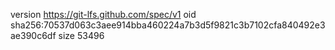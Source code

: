 version https://git-lfs.github.com/spec/v1
oid sha256:70537d063c3aee914bba460224a7b3d5f9821c3b7102cfa840492e3ae390c6df
size 53496
